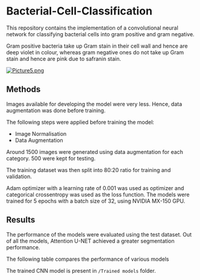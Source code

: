 # Bacterial-Cell-Classification

This repository contains the implementation of a convolutional neural network for classifying bacterial cells into gram positive and gram negative.

Gram positive bacteria take up Gram stain in their cell wall and hence are deep violet in colour, whereas gram negative ones do not take up Gram stain and hence are pink due to safranin stain.

[![Picture5.png](https://i.postimg.cc/3N1pYCfR/Picture5.png)](https://postimg.cc/wRt3kJp8)



## Methods
Images available for developing the model were very less. Hence, data augmentation was done before training.

The following steps were applied before training the model:
- Image Normalisation
- Data Augmentation

Around 1500 images were generated using data augmentation for each category. 500 were kept for testing.

The training dataset was then split into 80:20 ratio for training and validation.

Adam optimizer with a learning rate of 0.001 was used as optimizer and categorical crossentropy was used as the loss function. The models were trained for 5 epochs with a batch size of 32, using NVIDIA MX-150 GPU. 

## Results
The performance of the models were evaluated using the test dataset.
Out of all the models, Attention U-NET achieved a greater segmentation performance. 


The following table compares the performance of various models







The trained CNN model is present in `/Trained models` folder.




